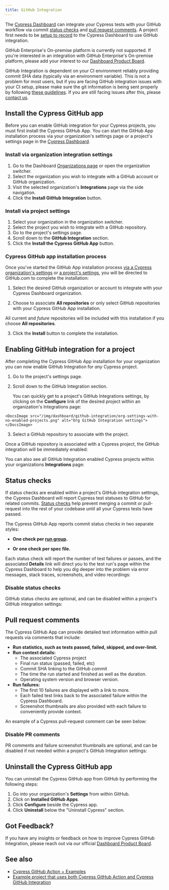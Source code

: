 ```yaml
---
title: GitHub Integration
---
```


The [Cypress Dashboard](https://on.cypress.io/dashboard) can integrate your Cypress tests with your GitHub workflow via commit [status checks](#Status-checks) and [pull request comments](#Pull-request-comments). A project first needs to be [setup to record](/guides/dashboard/projects) to the Cypress Dashboard to use GitHub integration.

<DocsImage src="/img/dashboard/github-integration/pull-request-cypress-integration-comments-github-checks.jpg" alt="Cypress GitHub App PR" ></DocsImage>

<Alert type="info">


GitHub Enterprise's On-premise platform is currently not supported. If you're interested in an integration with GitHub Enterprise's On-premise platform, please add your interest to our [Dashboard Product Board](https://portal.productboard.com/cypress-io/1-cypress-dashboard).

</Alert>

<Alert type="warning">


GitHub Integration is dependent on your CI environment reliably providing commit SHA data (typically via an environment variable). This is not a problem for most users, but if you are facing GitHub integration issues with your CI setup, please make sure the git information is being sent properly by following [these guidelines](/guides/guides/continuous-integration#Git-information). If you are still facing issues after this, please [contact us](mailto:hello@cypress.io).

</Alert>

## Install the Cypress GitHub app

Before you can enable GitHub integration for your Cypress projects, you must first install the Cypress GitHub App. You can start the GitHub App installation process via your organization's settings page or a project's settings page in the [Cypress Dashboard](https://on.cypress.io/dashboard).

### Install via organization integration settings

1. Go to the Dashboard [Organizations page](https://dashboard.cypress.io/organizations) or open the organization switcher.
2. Select the organization you wish to integrate with a GitHub account or GitHub organization.
  <DocsImage src="/img/dashboard/select-cypress-organization.png" alt="Select an organization" width-600 ></DocsImage>
3. Visit the selected organization's **Integrations** page via the side navigation.
  <DocsImage src="/img/dashboard/navigate-to-organization-integrations.png" alt="Install Cypress GitHub from Integrations" ></DocsImage>
4. Click the **Install GitHub Integration** button.

### Install via project settings

1. Select your organization in the organization switcher.
  <DocsImage src="/img/dashboard/select-cypress-organization.png" alt="Select an organization" width-600 ></DocsImage>
2. Select the project you wish to integrate with a GitHub repository.
  <DocsImage src="/img/dashboard/select-cypress-project.png" alt="Select a project" ></DocsImage>
3. Go to the project's settings page.
  <DocsImage src="/img/dashboard/visit-project-settings.png" alt="Visit project settings" ></DocsImage>
4. Scroll down to the **GitHub Integration** section.
5. Click the **Install the Cypress GitHub App** button.
  <DocsImage src="/img/dashboard/github-integration/install-github-cypress-app-project-settings.png" alt="Install GitHub Cypress App" ></DocsImage>

### Cypress GitHub app installation process

Once you've started the GitHub App installation process [via a Cypress organization's settings](#Install-via-organization-integration-settings) or [a project's settings](#Install-via-project-settings), you will be directed to GitHub.com to complete the installation:

1. Select the desired GitHub organization or account to integrate with your Cypress Dashboard organization.
<DocsImage src="/img/dashboard/github-integration/select-gh-org.jpg" alt="Select a GitHub organization"  ></DocsImage>

2. Choose to associate **All repositories** or only select GitHub repositories with your Cypress GitHub App installation.

  <DocsImage src="/img/dashboard/github-integration/select-all-gh-repos.jpg" alt="Select All GitHub repositories" ></DocsImage>

  <Alert type="info">


  All current and *future* repositories will be included with this installation if you choose **All repositories**.
  
</Alert>

  <DocsImage src="/img/dashboard/github-integration/select-gh-repos.jpg" alt="Select specific GitHub repositories" ></DocsImage>

3. Click the **Install** button to complete the installation.

## Enabling GitHub integration for a project

After completing the Cypress GitHub App installation for your organization you can now enable GitHub Integration for *any* Cypress project.

1. Go to the project's settings page.
  <DocsImage src="/img/dashboard/visit-project-settings.png" alt="Visit project settings" ></DocsImage>

2. Scroll down to the GitHub Integration section.
    <Alert type="info">


    You can quickly get to a project's GitHub Integrations settings, by clicking on the **Configure** link of the desired project within an organization's Integrations page:
    
</Alert>

    <DocsImage src="/img/dashboard/github-integration/org-settings-with-no-enabled-projects.png" alt="Org GitHub Integration settings"></DocsImage>

3. Select a GitHub repository to associate with the project.

  <DocsImage src="/img/dashboard/github-integration/project-settings-repo-selection.png" alt="Associate GitHub repo with Cypress project"></DocsImage>

Once a GitHub repository is associated with a Cypress project, the GitHub integration will be immediately enabled:
<DocsImage src="/img/dashboard/github-integration/project-settings-selected-repo.png" alt="GitHub integration enabled for Cypress project"></DocsImage>

You can also see all GitHub Integration enabled Cypress projects within your organizations **Integrations** page:
<DocsImage src="/img/dashboard/github-integration/org-settings-with-projects.png" alt="Integrations page"></DocsImage>

## Status checks

If status checks are enabled within a project's GitHub integration settings, the Cypress Dashboard will report Cypress test statuses to GitHub for related commits. [Status checks](https://help.github.com/en/articles/about-status-checks) help prevent merging a commit or pull-request into the rest of your codebase until all your Cypress tests have passed.

The Cypress GitHub App reports commit status checks in two separate styles:

- **One check per [run group](/guides/guides/parallelization#Grouping-test-runs).**
    <DocsImage src="/img/dashboard/github-integration/status-checks-per-group-failed.png" alt="Status checks per group"></DocsImage>

- **Or one check per spec file.**
    <DocsImage src="/img/dashboard/github-integration/status-checks-per-spec.png" alt="Status checks per spec"></DocsImage>

Each status check will report the number of test failures or passes, and the associated **Details** link will direct you to the test run's page within the Cypress Dashboard to help you dig deeper into the problem via error messages, stack traces, screenshots, and video recordings:
<DocsImage src="/img/dashboard/dashboard-fail-tab.png" alt="Cypress Dashboard failure tab" ></DocsImage>

### Disable status checks

GitHub status checks are optional, and can be disabled within a project's GitHub integration settings:
<DocsImage src="/img/dashboard/github-integration/status-check-settings.png" alt="Status checks settings" ></DocsImage>

## Pull request comments

The Cypress GitHub App can provide detailed test information within pull requests via comments that include:

- **Run statistics, such as tests passed, failed, skipped, and over-limit.**
- **Run context details:**
  - The associated Cypress project
  - Final run status (passed, failed, etc)
  - Commit SHA linking to the GitHub commit
  - The time the run started and finished as well as the duration.
  - Operating system version and browser version.
- **Run failures:**
  - The first 10 failures are displayed with a link to more.
  - Each failed test links back to the associated failure within the Cypress Dashboard.
  - Screenshot thumbnails are also provided with each failure to conveniently provide context.

An example of a Cypress pull-request comment can be seen below:

<DocsImage src="/img/dashboard/github-integration/pr-comment-fail.jpg" alt="Cypress GitHub App PR comment" ></DocsImage>

### Disable PR comments

PR comments and failure screenshot thumbnails are optional, and can be disabled if not needed within a project's GitHub Integration settings:
<DocsImage src="/img/dashboard/github-integration/pr-comments-settings.png" alt="Status checks settings" ></DocsImage>

## Uninstall the Cypress GitHub app

You can uninstall the Cypress GitHub app from GitHub by performing the following steps:

1. Go into your organization's **Settings** from within GitHub.
2. Click on **Installed GitHub Apps**.
3. Click **Configure** beside the Cypress app.
4. Click **Uninstall** below the "Uninstall Cypress" section.

## Got Feedback?

If you have any insights or feedback on how to improve Cypress GitHub Integration, please reach out via our official [Dashboard Product Board](https://portal.productboard.com/cypress-io/1-cypress-dashboard/c/9-github-status-checks-and-pull-request-comments).

## See also

- [Cypress GitHub Action + Examples](https://github.com/cypress-io/github-action)
- [Example project that uses both Cypress GitHub Action and Cypress GitHub Integration](https://github.com/cypress-io/gh-action-and-gh-integration)

